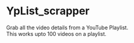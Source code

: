 # YpList_scrapper
Grab all the video details from a YouTube Playlist.\
This works upto 100 videos on a playlist.
